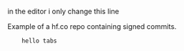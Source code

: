 in the editor i only change this line

Example of a hf.co repo containing signed commits.


		hello tabs
		